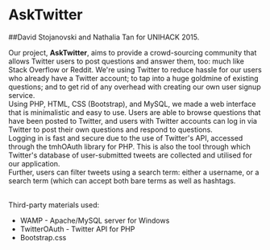# AskTwitter
##David Stojanovski and Nathalia Tan for UNIHACK 2015.

Our project, <b>AskTwitter</b>, aims to provide a crowd-sourcing community that allows Twitter users to post questions and answer them, too: much like Stack Overflow or Reddit. We're using Twitter to reduce hassle for our users who already have a Twitter account; to tap into a huge goldmine of existing questions; and to get rid of any overhead with creating our own user signup service. <br />
Using PHP, HTML, CSS (Bootstrap), and MySQL, we made a web interface that is minimalistic and easy to use. Users are able to browse questions that have been posted to Twitter, and users with Twitter accounts can log in via Twitter to post their own questions and respond to questions. <br />
Logging in is fast and secure due to the use of Twitter's API, accessed through the tmhOAuth library for PHP. This is also the tool through which Twitter's database of user-submitted tweets are collected and utilised for our application.<br />
Further, users can filter tweets using a search term: either a username, or a search term (which can accept both bare terms as well as hashtags.<br /><br />

Third-party materials used:
<ul>
<li>WAMP - Apache/MySQL server for Windows</li>
<li>TwitterOAuth - Twitter API for PHP</li>
<li>Bootstrap.css</li>
</ul>
